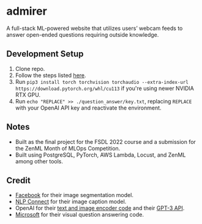 # admirer
A full-stack ML-powered website that utilizes users’ webcam feeds to answer open-ended questions requiring outside knowledge.

## Development Setup
1. Clone repo.
2. Follow the steps listed [here](https://github.com/full-stack-deep-learning/fsdl-text-recognizer-2022-labs/tree/main/setup).
3. Run `pip3 install torch torchvision torchaudio --extra-index-url https://download.pytorch.org/whl/cu113` if you're using newer NVIDIA RTX GPU.
4. Run `echo "REPLACE" >> ./question_answer/key.txt`, replacing `REPLACE` with your OpenAI API key and reactivate the environment.

## Notes
- Built as the final project for the FSDL 2022 course and a submission for the ZenML Month of MLOps Competition.
- Built using PostgreSQL, PyTorch, AWS Lambda, Locust, and ZenML among other tools.

## Credit
- [Facebook](https://huggingface.co/facebook/detr-resnet-50-panoptic) for their image segmentation model.
- [NLP Connect](https://huggingface.co/nlpconnect/vit-gpt2-image-captioning) for their image caption model.
- OpenAI for their [text and image encoder code](https://huggingface.co/openai/clip-vit-base-patch16) and their [GPT-3 API](https://openai.com/api/).
- [Microsoft](https://github.com/microsoft/PICa) for their visual question answering code.
